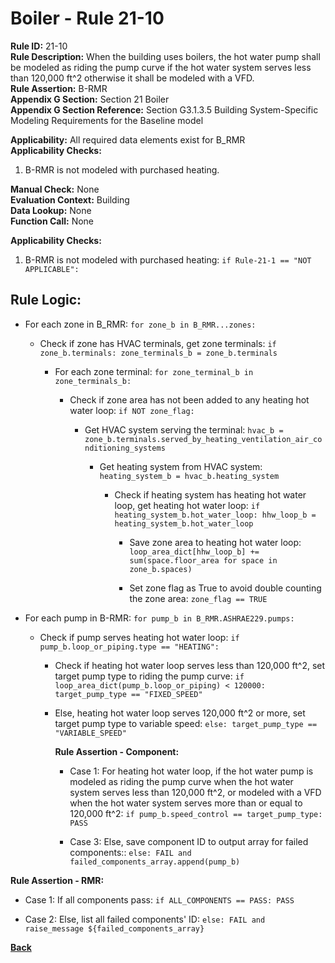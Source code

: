
# Boiler - Rule 21-10  

**Rule ID:** 21-10  
**Rule Description:** When the building uses boilers, the hot water pump shall be modeled as riding the pump curve if the hot water system serves less than 120,000 ft^2 otherwise it shall be modeled with a VFD.  
**Rule Assertion:** B-RMR  
**Appendix G Section:** Section 21 Boiler  
**Appendix G Section Reference:** Section G3.1.3.5 Building System-Specific Modeling Requirements for the Baseline model  

**Applicability:** All required data elements exist for B_RMR  
**Applicability Checks:**  

1. B-RMR is not modeled with purchased heating.

**Manual Check:** None  
**Evaluation Context:** Building  
**Data Lookup:** None  
**Function Call:** None  

**Applicability Checks:**  

1. B-RMR is not modeled with purchased heating: `if Rule-21-1 == "NOT APPLICABLE":`

## Rule Logic:  

- For each zone in B_RMR: `for zone_b in B_RMR...zones:`

  - Check if zone has HVAC terminals, get zone terminals: `if zone_b.terminals: zone_terminals_b = zone_b.terminals`

    - For each zone terminal: `for zone_terminal_b in zone_terminals_b:`

      - Check if zone area has not been added to any heating hot water loop: `if NOT zone_flag:`

        - Get HVAC system serving the terminal: `hvac_b = zone_b.terminals.served_by_heating_ventilation_air_conditioning_systems`

          - Get heating system from HVAC system: `heating_system_b = hvac_b.heating_system`

            - Check if heating system has heating hot water loop, get heating hot water loop: `if heating_system_b.hot_water_loop: hhw_loop_b = heating_system_b.hot_water_loop`

              - Save zone area to heating hot water loop: `loop_area_dict[hhw_loop_b] += sum(space.floor_area for space in zone_b.spaces)`

              - Set zone flag as True to avoid double counting the zone area: `zone_flag == TRUE`

- For each pump in B-RMR: `for pump_b in B_RMR.ASHRAE229.pumps:`

  - Check if pump serves heating hot water loop: `if pump_b.loop_or_piping.type == "HEATING":`

    - Check if heating hot water loop serves less than 120,000 ft^2, set target pump type to riding the pump curve: `if loop_area_dict(pump_b.loop_or_piping) < 120000: target_pump_type == "FIXED_SPEED"`

    - Else, heating hot water loop serves 120,000 ft^2 or more, set target pump type to variable speed: `else: target_pump_type == "VARIABLE_SPEED"`

      **Rule Assertion - Component:**

      - Case 1: For heating hot water loop, if the hot water pump is modeled as riding the pump curve when the hot water system serves less than 120,000 ft^2, or modeled with a VFD when the hot water system serves more than or equal to 120,000 ft^2: `if pump_b.speed_control == target_pump_type: PASS`

      - Case 3: Else, save component ID to output array for failed components:: `else: FAIL and failed_components_array.append(pump_b)`

**Rule Assertion - RMR:**

- Case 1: If all components pass: `if ALL_COMPONENTS == PASS: PASS`

- Case 2: Else, list all failed components' ID: `else: FAIL and raise_message ${failed_components_array}`

**[Back](../_toc.md)**
